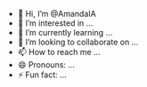 - 👋 Hi, I’m @AmandaIA
- 👀 I’m interested in ...
- 🌱 I’m currently learning ...
- 💞️ I’m looking to collaborate on ...
- 📫 How to reach me ...
- 😄 Pronouns: ...
- ⚡ Fun fact: ...

<!---
AmandaIA/AmandaIA is a ✨ special ✨ repository because its `README.md` (this file) appears on your GitHub profile.
You can click the Preview link to take a look at your changes.
--->

